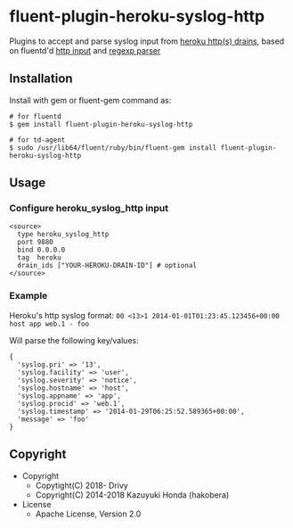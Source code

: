 # fluent-plugin-heroku-syslog-http

Plugins to accept and parse syslog input from [heroku http(s) drains](https://devcenter.heroku.com/articles/log-drains#http-s-drains), based on fluentd'd [http input](https://docs.fluentd.org/v1.0/articles/in_http) and [regexp parser](https://docs.fluentd.org/v1.0/articles/parser_regexp)

## Installation

Install with gem or fluent-gem command as:

```
# for fluentd
$ gem install fluent-plugin-heroku-syslog-http

# for td-agent
$ sudo /usr/lib64/fluent/ruby/bin/fluent-gem install fluent-plugin-heroku-syslog-http
```

## Usage

### Configure heroku_syslog_http input

```
<source>
  type heroku_syslog_http
  port 9880
  bind 0.0.0.0
  tag  heroku
  drain_ids ["YOUR-HEROKU-DRAIN-ID"] # optional
</source>
```

### Example

Heroku's http syslog format:
`00 <13>1 2014-01-01T01:23:45.123456+00:00 host app web.1 - foo`

Will parse the following key/values:
```
{
  'syslog.pri' => '13',
  'syslog.facility' => 'user',
  'syslog.severity' => 'notice',
  'syslog.hostname' => 'host',
  'syslog.appname' => 'app',
  'syslog.procid' => 'web.1',
  'syslog.timestamp' => '2014-01-29T06:25:52.589365+00:00',
  'message' => 'foo'
}
```


## Copyright

- Copyright
  - Copytight(C) 2018- Drivy
  - Copyright(C) 2014-2018 Kazuyuki Honda (hakobera)
- License
  - Apache License, Version 2.0
